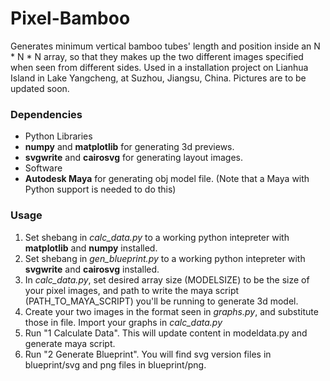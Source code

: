 # Pixel-Bamboo
Generates minimum vertical bamboo tubes' length and position inside an N * N * N array, so that they makes up the two different images specified when seen from different sides. Used in a installation project on Lianhua Island in Lake Yangcheng, at Suzhou, Jiangsu, China. Pictures are to be updated soon. 

### Dependencies
* Python Libraries
 * **numpy** and **matplotlib** for generating 3d previews.
 * **svgwrite** and **cairosvg** for generating layout images.
* Software
 * **Autodesk Maya** for generating obj model file. (Note that a Maya with Python support is needed to do this)


### Usage
1. Set shebang in *calc_data.py* to a working python intepreter with **matplotlib** and **numpy** installed. 
2. Set shebang in *gen_blueprint.py* to a working python intepreter with **svgwrite** and **cairosvg** installed. 
3. In *calc_data.py*, set desired array size (MODELSIZE) to be the size of your pixel images, and path to write the maya script (PATH_TO_MAYA_SCRIPT) you'll be running to generate 3d model.
4. Create your two images in the format seen in *graphs.py*, and substitute those in file. Import your graphs in *calc_data.py*
5. Run "1 Calculate Data". This will update content in modeldata.py and generate maya script.
6. Run "2 Generate Blueprint". You will find svg version files in blueprint/svg and png files in blueprint/png.

